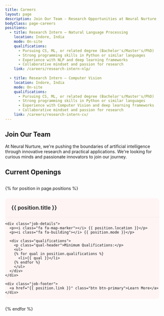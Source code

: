 ```yaml
---
title: Careers
layout: page
description: Join Our Team - Research Opportunities at Neural Nurture
bodyClass: page-careers
positions:
  - title: Research Intern — Natural Language Processing
    location: Indore, India
    mode: On-site
    qualifications:
      - Pursuing CS, ML, or related degree (Bachelor's/Master's/PhD)
      - Strong programming skills in Python or similar languages
      - Experience with NLP and deep learning frameworks
      - Collaborative mindset and passion for research
    link: /careers/research-intern-nlp/
    
  - title: Research Intern — Computer Vision
    location: Indore, India
    mode: On-site
    qualifications:
      - Pursuing CS, ML, or related degree (Bachelor's/Master's/PhD)
      - Strong programming skills in Python or similar languages
      - Experience with Computer Vision and deep learning frameworks
      - Collaborative mindset and passion for research
    link: /careers/research-intern-cv/
---
```


## Join Our Team

At Neural Nurture, we're pushing the boundaries of artificial intelligence through innovative research and practical applications. We're looking for curious minds and passionate innovators to join our journey.

## Current Openings

<div class="job-cards">
{% for position in page.positions %}
  <div class="job-card">
    <div class="job-header">
      <h3>{{ position.title }}</h3>
    </div>
    
    <div class="job-details">
      <p><i class="fa fa-map-marker"></i> {{ position.location }}</p>
      <p><i class="fa fa-building"></i> {{ position.mode }}</p>
      
      <div class="qualifications">
        <p class="qual-header">Minimum Qualifications:</p>
        <ul>
        {% for qual in position.qualifications %}
          <li>{{ qual }}</li>
        {% endfor %}
        </ul>
      </div>
    </div>
    
    <div class="job-footer">
      <a href="{{ position.link }}" class="btn btn-primary">Learn More</a>
    </div>
  </div>
{% endfor %}
</div>

<style>
.job-cards {
  display: grid;
  grid-template-columns: repeat(auto-fit, minmax(250px, 1fr));
  gap: 1.5rem;
  margin: 2rem 0;
}

.job-card {
  background: #FFF4F4;
  border-radius: 10px;
  overflow: hidden;
  transition: transform 0.2s ease;
}

.job-card:hover {
  transform: translateY(-4px);
}

.job-header {
  padding: 1.25rem;
  border-bottom: 1px solid rgba(0,0,0,0.05);
}

.job-header h3 {
  margin: 0;
  font-size: 1.1rem;
  color: #333;
}

.job-details {
  padding: 1.25rem;
}

.job-details p {
  margin: 0.5rem 0;
  color: #666;
  font-size: 0.95rem;
}

.job-details i {
  margin-right: 0.5rem;
  color: #dc3545;
}

.qualifications {
  margin-top: 1rem;
}

.qual-header {
  font-weight: 600;
  color: #333;
  margin-bottom: 0.5rem;
}

.qualifications ul {
  list-style: none;
  padding: 0;
  margin: 0;
}

.qualifications li {
  position: relative;
  padding-left: 1rem;
  margin-bottom: 0.5rem;
  font-size: 0.9rem;
  color: #666;
}

.qualifications li:before {
  content: "•";
  position: absolute;
  left: 0;
  color: #dc3545;
}

.job-footer {
  padding: 1.25rem;
  border-top: 1px solid rgba(0,0,0,0.05);
  text-align: right;
}

.btn-primary {
  display: inline-block;
  padding: 0.5rem 1.25rem;
  background: #dc3545;
  color: white;
  text-decoration: none;
  border-radius: 4px;
  transition: background 0.2s ease;
}

.btn-primary:hover {
  background: #c82333;
}

@media (max-width: 768px) {
  .job-cards {
    grid-template-columns: 1fr;
  }
}
</style>
